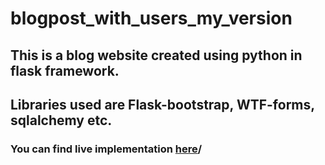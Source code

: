 # blogpost_with_users_my_version

## This is a blog website created using python in flask framework. 
## Libraries used are Flask-bootstrap, WTF-forms, sqlalchemy etc.

### You can find live implementation <a href="https://blog-of-vishal.herokuapp.com/">here</a>/

